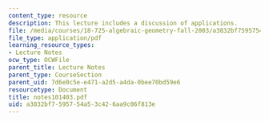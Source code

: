 ```yaml
---
content_type: resource
description: This lecture includes a discussion of applications.
file: /media/courses/18-725-algebraic-geometry-fall-2003/a3832bf7595754a53c426aa9c06f813e_notes101403.pdf
file_type: application/pdf
learning_resource_types:
- Lecture Notes
ocw_type: OCWFile
parent_title: Lecture Notes
parent_type: CourseSection
parent_uid: 7d6e0c5e-e471-a2d5-a4da-0bee70bd59e6
resourcetype: Document
title: notes101403.pdf
uid: a3832bf7-5957-54a5-3c42-6aa9c06f813e
---
```

